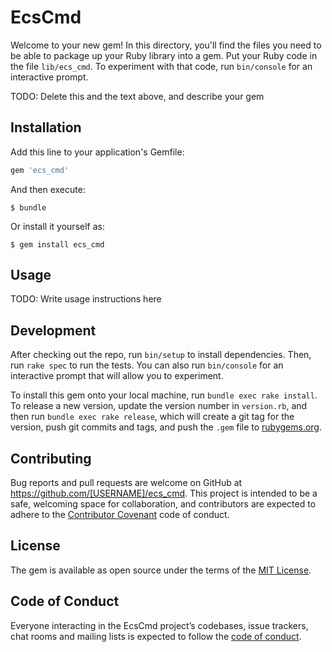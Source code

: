 # EcsCmd

Welcome to your new gem! In this directory, you'll find the files you need to be able to package up your Ruby library into a gem. Put your Ruby code in the file `lib/ecs_cmd`. To experiment with that code, run `bin/console` for an interactive prompt.

TODO: Delete this and the text above, and describe your gem

## Installation

Add this line to your application's Gemfile:

```ruby
gem 'ecs_cmd'
```

And then execute:

    $ bundle

Or install it yourself as:

    $ gem install ecs_cmd

## Usage

TODO: Write usage instructions here

## Development

After checking out the repo, run `bin/setup` to install dependencies. Then, run `rake spec` to run the tests. You can also run `bin/console` for an interactive prompt that will allow you to experiment.

To install this gem onto your local machine, run `bundle exec rake install`. To release a new version, update the version number in `version.rb`, and then run `bundle exec rake release`, which will create a git tag for the version, push git commits and tags, and push the `.gem` file to [rubygems.org](https://rubygems.org).

## Contributing

Bug reports and pull requests are welcome on GitHub at https://github.com/[USERNAME]/ecs_cmd. This project is intended to be a safe, welcoming space for collaboration, and contributors are expected to adhere to the [Contributor Covenant](http://contributor-covenant.org) code of conduct.

## License

The gem is available as open source under the terms of the [MIT License](https://opensource.org/licenses/MIT).

## Code of Conduct

Everyone interacting in the EcsCmd project’s codebases, issue trackers, chat rooms and mailing lists is expected to follow the [code of conduct](https://github.com/[USERNAME]/ecs_cmd/blob/master/CODE_OF_CONDUCT.md).
